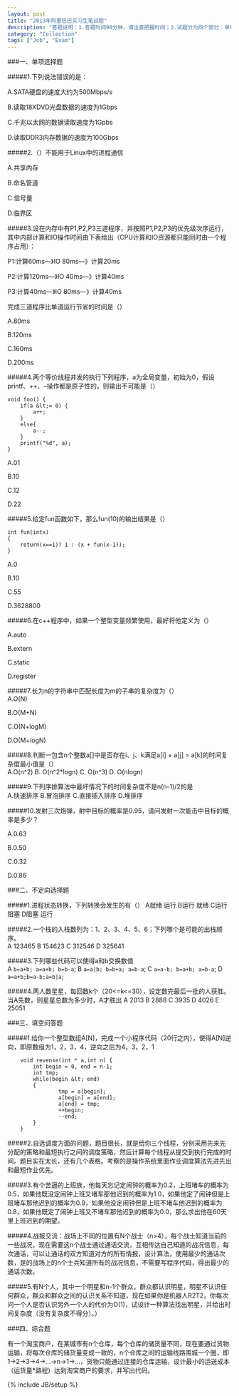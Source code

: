 ```yaml
---
layout: post
title: "2013年阿里巴巴实习生笔试题"
description: "答题说明：1.答题时间90分钟，请注意把握时间；2.试题分为四个部分：单项选择题（10题，20分）、不定向选择题（4题，20分）、填空问答（5题，40分）、综合体（1题，20分）。"
category: "Collection"
tags: ["Job", "Exam"]
---
```


###一、单项选择题

#####1.下列说法错误的是：

A.SATA硬盘的速度大约为500Mbps/s

B.读取18XDVD光盘数据的速度为1Gbps

C.千兆以太网的数据读取速度为1Gpbs

D.读取DDR3内存数据的速度为100Gbps

#####2.（）不能用于Linux中的进程通信

A.共享内存

B.命名管道

C.信号量

D.临界区

#####3.设在内存中有P1,P2,P3三道程序，并按照P1,P2,P3的优先级次序运行，其中内部计算和IO操作时间由下表给出（CPU计算和IO资源都只能同时由一个程序占用）：

P1:计算60ms—》IO 80ms—》计算20ms

P2:计算120ms—》IO 40ms—》计算40ms

P3:计算40ms—》IO 80ms—》计算40ms

完成三道程序比单道运行节省的时间是（）

A.80ms

B.120ms

C.160ms

D.200ms

#####4.两个等价线程并发的执行下列程序，a为全局变量，初始为0，假设printf、++、–操作都是原子性的，则输出不可能是（）

	void foo() {
	    if(a &lt;= 0) {
	        a++;
	    }
	    else{
	        a--;
	    }
	    printf("%d", a);
	}

A.01

B.10

C.12

D.22

#####5.给定fun函数如下，那么fun(10)的输出结果是（）

	int fun(intx)
	{
	    return(x==1)? 1 : (x + fun(x-1));
	}

A.0

B.10

C.55

D.3628800

#####6.在c++程序中，如果一个整型变量频繁使用，最好将他定义为（）

A.auto

B.extern

C.static

D.register

#####7.长为n的字符串中匹配长度为m的子串的复杂度为（）   
A.O(N)

B.O(M+N)

C.O(N+logM)

D.O(M+logN)

#####8.判断一包含n个整数a[]中是否存在i、j、k满足a[i] + a[j] = a[k]的时间复杂度最小值是（）   
A.O(n^2) B. O(n^2*logn) C. O(n^3) D. O(nlogn)

#####9.下列序排算法中最坏情况下的时间复杂度不是n(n-1)/2的是   
A.快速排序 B.冒泡排序 C.直接插入排序 D.堆排序

#####10.发射三次炮弹，射中目标的概率是0.95，请问发射一次能击中目标的概率是多少？

A.0.63

B.0.50

C.0.32

D.0.86

###二、不定向选择题

#####1.进程状态转换，下列转换会发生的有（） A就绪 运行     B运行 就绪 C运行  阻塞 D阻塞  运行

#####2.一个栈的入栈数列为：1、2、3、4、5、6；下列哪个是可能的出栈顺序。   
A 123465  B 154623  C 312546  D 325641

#####3.下列哪些代码可以使得a和b交换数值   
A `b=a+b; a=a+b; b=b-a`; B `a=a|b; b=b+a; a=b-a`; C `a=a-b; b=a+b; a=b-a`; D `a=a+b;b=a-b;a=b|a`;

#####4.两人数星星，每回数k个（20<=k<=30），设定数完最后一批的人获胜。当A先数，则星星总数为多少时，A才胜出 A 2013  B 2888  C 3935  D 4026  E 25051

###三、填空问答题

#####1.给你一个整型数组A[N]，完成一个小程序代码（20行之内），使得A[N]逆向，即原数组为1，2，3，4，逆向之后为4，3，2，1

		void revense(int * a,int n) {
	        int begin = 0, end = n-1;
	        int tmp;
	        while(begin &lt; end)
	        {
	                tmp = a[begin];
	                a[begin] = a[end];
	                a[end] = tmp;
	                ++begin;
	                --end;
	        }
		}


#####2.自选调度方面的问题，题目很长，就是给你三个线程，分别采用先来先分配的策略和最短执行之间的调度策略，然后计算每个线程从提交到执行完成的时间。题目实在太长，还有几个表格。考察的是操作系统里面作业调度算法先进先出和最短作业优先。

#####3.有个苦逼的上班族，他每天忘记定闹钟的概率为0.2，上班堵车的概率为0.5，如果他既没定闹钟上班又堵车那他迟到的概率为1.0，如果他定了闹钟但是上班堵车那他迟到的概率为0.9，如果他没定闹钟但是上班不堵车他迟到的概率为0.8，如果他既定了闹钟上班又不堵车那他迟到的概率为0.0，那么求出他在60天里上班迟到的期望。

#####4.战报交流：战场上不同的位置有N个战士（n>4），每个战士知道当前的一些战况，现在需要这n个战士通过通话交流，互相传达自己知道的战况信息，每次通话，可以让通话的双方知道对方的所有情报，设计算法，使用最少的通话次数，是的战场上的n个士兵知道所有的战况信息，不需要写程序代码，得出最少的通话次数。

#####5.有N个人，其中一个明星和n-1个群众，群众都认识明星，明星不认识任何群众，群众和群众之间的认识关系不知道，现在如果你是机器人R2T2，你每次问一个人是否认识另外一个人的代价为O(1)，试设计一种算法找出明星，并给出时间复杂度（没有复杂度不得分）。）

###四、综合题

有一个淘宝商户，在某城市有n个仓库，每个仓库的储货量不同，现在要通过货物运输，将每次仓库的储货量变成一致的，n个仓库之间的运输线路围城一个圈，即1->2->3->4->…->n->1->…，货物只能通过连接的仓库运输，设计最小的运送成本（运货量*路程）达到淘宝商户的要求，并写出代码。


{% include JB/setup %}